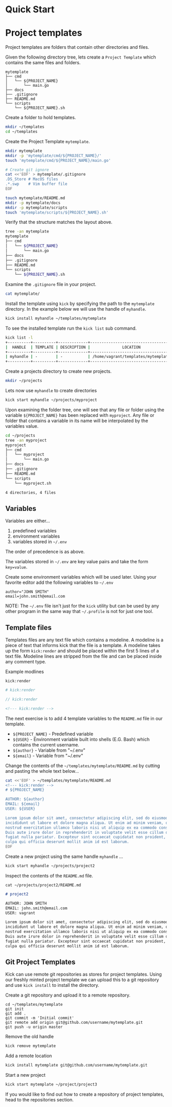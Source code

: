 # Quick Start

# Project templates

Project templates are folders that contain other directories and files.

Given the following directory tree, lets create a `Project Template` which contains the
same files and folders.

```
mytemplate
├── cmd
│   └── ${PROJECT_NAME}
│       └── main.go
├── docs
├── .gitignore
├── README.md
└── scripts
    └── ${PROJECT_NAME}.sh
```

Create a folder to hold templates.
```bash
mkdir ~/templates
cd ~/templates
```

Create the Project Template `mytemplate`.
```bash
mkdir mytemplate
mkdir -p 'mytemplate/cmd/${PROJECT_NAME}/'
touch 'mytemplate/cmd/${PROJECT_NAME}/main.go'

# Create git ignore
cat <<'EOF' > mytemplate/.gitignore
.DS_Store # MacOS files
.*.swp    # Vim buffer file
EOF

touch mytemplate/README.md
mkdir -p mytemplate/docs
mkdir -p mytemplate/scripts
touch 'mytemplate/scripts/${PROJECT_NAME}.sh'
```

Verify that the structure matches the layout above.
```bash
tree -an mytemplate
mytemplate
├── cmd
│   └── ${PROJECT_NAME}
│       └── main.go
├── docs
├── .gitignore
├── README.md
└── scripts
    └── ${PROJECT_NAME}.sh
```

Examine the `.gitignore` file in your project.
```bash
cat mytemplate/
```

Install the template using `kick` by specifying the path to the `mytemplate`
directory. In the example below we will use the handle of `myhandle`.

```bash
kick install myhandle ~/templates/mytemplate
```

To see the installed template run the `kick list` sub command.
```bash
kick list -l
+----------+----------+-------------+------------------------------------+
|  HANDLE  | TEMPLATE | DESCRIPTION |              LOCATION              |
+----------+----------+-------------+------------------------------------+
| myhandle | -        | -           | /home/vagrant/templates/mytemplate |
+----------+----------+-------------+------------------------------------+
```

Create a projects directory to create new projects.
```bash
mkdir ~/projects
```

Lets now use `myhandle` to create directories
```bash
kick start myhandle ~/projects/myproject
```

Upon examining the folder tree, one will see that any file or folder using the
variable `${PROJECT_NAME}` has been replaced with `myproject`. Any file or
folder that contains a variable in its name will be interpolated by the
variables value.
```bash
cd ~/projects
tree -an myproject
myproject
├── cmd
│   └── myproject
│       └── main.go
├── docs
├── .gitignore
├── README.md
└── scripts
    └── myproject.sh

4 directories, 4 files
```

## Variables

Variables are either...

1. predefined variables
1. environment variables
1. variables stored in `~/.env`

The order of precedence is as above.

The variables stored in `~/.env` are key value pairs and take the form
`key=value`.

Create some environment variables which will be used later. Using your favorite
editor add the following variables to `~/.env`
```text
author="JOHN SMITH"
email=john.smith@email.com
```

NOTE: The `~/.env` file isn't just for the `kick` utility but can be used by
any other program in the same way that `~/.profile` is not for just one tool.

## Template files

Templates files are any text file which contains a modeline. A modeline is a
piece of text that informs kick that the file is a template. A modeline takes up
the form `kick:render` and should be placed within the first 5 lines of a text
file. Modeline lines are stripped from the file and can be placed inside any
comment type.

Example modlines
```text
kick:render
```

```bash
# kick:render
```

```c
// kick:render
```

```html
<!--- kick:render -->
```

The next exercise is to add 4 template variables to the `README.md` file in our
template.  

* `${PROJECT_NAME}` - Predefined variable
* `${USER}`         - Environment variable built into shells (E.G. Bash) which
                      contains the current username.
* `${author}`       - Variable from "~/.env"
* `${email}`        - Variable from "~/.env"

Change the contents of the `~/templates/mytemplate/README.md` by cutting and
pasting the whole text below...

```bash
cat <<'EOF' > ~/templates/mytemplate/README.md
<!--- kick:render -->
# ${PROJECT_NAME} 

AUTHOR: ${author}
EMAIL: ${email}
USER: ${USER}

Lorem ipsum dolor sit amet, consectetur adipiscing elit, sed do eiusmod tempor
incididunt ut labore et dolore magna aliqua. Ut enim ad minim veniam, quis
nostrud exercitation ullamco laboris nisi ut aliquip ex ea commodo consequat.
Duis aute irure dolor in reprehenderit in voluptate velit esse cillum dolore eu
fugiat nulla pariatur. Excepteur sint occaecat cupidatat non proident, sunt in
culpa qui officia deserunt mollit anim id est laborum.
EOF
```

Create a new project using the same handle `myhandle` ...

```bash
kick start myhandle ~/projects/project2
```

Inspect the contents of the `README.md` file.

```
cat ~/projects/project2/README.md
```

```markdown
# project2

AUTHOR: JOHN SMITH
EMAIL: john.smith@email.com
USER: vagrant

Lorem ipsum dolor sit amet, consectetur adipiscing elit, sed do eiusmod tempor
incididunt ut labore et dolore magna aliqua. Ut enim ad minim veniam, quis
nostrud exercitation ullamco laboris nisi ut aliquip ex ea commodo consequat.
Duis aute irure dolor in reprehenderit in voluptate velit esse cillum dolore eu
fugiat nulla pariatur. Excepteur sint occaecat cupidatat non proident, sunt in
culpa qui officia deserunt mollit anim id est laborum.
```

## Git Project Templates

Kick can use remote git repositories as stores for project templates.  Using our
freshly minted project template we can upload this to a git repository and use
`kick install` to install the directory. 

Create a git repository and upload it to a remote repository.
```
cd ~/templates/mytemplate
git init
git add .
git commit -m 'Initial commit'
git remote add origin git@github.com/username/mytemplate.git
git push -u origin master
```

Remove the old handle
```bash
kick remove mytemplate
```

Add a remote location
```bash
kick install mytemplate git@github.com/username/mytemplate.git
```

Start a new project
```bash
kick start mytemplate ~/project/project3
```

If you would like to find out how to create a repository of project templates,
head to the repositories section.